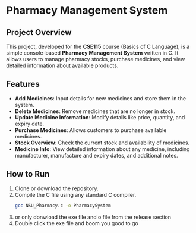 # Pharmacy Management System

## Project Overview

This project, developed for the **CSE115** course (Basics of C Language), is a simple console-based **Pharmacy Management System** written in C. It allows users to manage pharmacy stocks, purchase medicines, and view detailed information about available products.

## Features

- **Add Medicines**: Input details for new medicines and store them in the system.
- **Delete Medicines**: Remove medicines that are no longer in stock.
- **Update Medicine Information**: Modify details like price, quantity, and expiry date.
- **Purchase Medicines**: Allows customers to purchase available medicines.
- **Stock Overview**: Check the current stock and availability of medicines.
- **Medicine Info**: View detailed information about any medicine, including manufacturer, manufacture and expiry dates, and additional notes.

## How to Run

1. Clone or download the repository.
2. Compile the C file using any standard C compiler.
   ```bash
   gcc NSU_Pharmacy.c -o PharmacySystem
3. or only donwload the exe file and o file from the release section
4. Double click the exe file and boom you good to go
